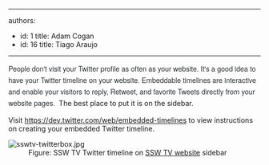 

---
authors:
  - id: 1
    title: Adam Cogan
  - id: 16
    title: Tiago Araujo
---




<span class='intro'> <p><span style="color&#58;#292f33;font-family&#58;'gotham narrow ssm', 'helvetica neue', helvetica;font-size&#58;14px;line-height&#58;23.1000003814697px;background-color&#58;#fefefe;"><span style="color&#58;#292f33;font-family&#58;'gotham narrow ssm', 'helvetica neue', helvetica;font-size&#58;14px;line-height&#58;23.1000003814697px;background-color&#58;#fefefe;">People don't visit your Twitter profile as often as your website. It's a good idea to have your Twitter timeline on your website.&#160;Embeddable timelines are interactive and enable your visitors to reply, Retweet, and favorite Tweets directly from your website&#160;pages.&#160;</span></span>​ The best place to put it is on the sidebar.</p> </span>

<p>Visit <a href="https&#58;//dev.twitter.com/web/embedded-timelines" target="_blank">https&#58;//dev.twitter.com/web/embedded-timelines​</a> to view instructions on creating your embedded Twitter timeline.</p><dl class="image"><dt>​​​<img src="/Communication/RulesToBetterSocialNetworking/PublishingImages/sswtv-twitterbox.jpg" alt="sswtv-twitterbox.jpg" /></dt><dd>Figure&#58; SSW TV Twitter timeline on 
      <a href="http&#58;//tv.ssw.com/" target="_blank">SSW TV website</a> sidebar</dd></dl>


